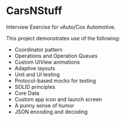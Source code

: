 # CarsNStuff
Interview Exercise for vAuto/Cox Automotive.

This project demonstrates use of the following:
- Coordinator pattern
- Operations and Operation Queues
- Custom UIView animations
- Adaptive layouts
- Unit and UI testing
- Protocol-based mocks for testing
- SOLID principles
- Core Data
- Custom app icon and launch screen
- A punny sense of humor
- JSON encoding and decoding
